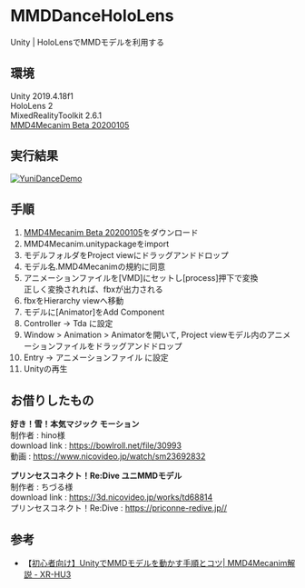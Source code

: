 # MMDDanceHoloLens

Unity | HoloLensでMMDモデルを利用する

## 環境

Unity 2019.4.18f1 <br>
HoloLens 2 <br>
MixedRealityToolkit 2.6.1 <br>
[MMD4Mecanim Beta 20200105](http://stereoarts.jp/) <br>

## 実行結果
[![YuniDanceDemo](http://img.youtube.com/vi/LBBoCagYCPk/0.jpg)](https://youtu.be/LBBoCagYCPk)

## 手順
1. [MMD4Mecanim Beta 20200105](http://stereoarts.jp/)をダウンロード
2. MMD4Mecanim.unitypackageをimport
3. モデルフォルダをProject viewにドラッグアンドドロップ
4. モデル名.MMD4Mecanimの規約に同意
5. アニメーションファイルを[VMD]にセットし[process]押下で変換 <br>
   正しく変換されれば、fbxが出力される <br>
6. fbxをHierarchy viewへ移動
7. モデルに[Animator]をAdd Component
8. Controller -> Tda に設定
9. Window > Animation > Animatorを開いて, Project viewモデル内のアニメーションファイルをドラッグアンドドロップ
10. Entry -> アニメーションファイル に設定
11. Unityの再生

## お借りしたもの

**好き！雪！本気マジック モーション** <br>
制作者 : hino様 <br>
download link : https://bowlroll.net/file/30993 <br>
動画 : https://www.nicovideo.jp/watch/sm23692832 <br>

**プリンセスコネクト！Re:Dive ユニMMDモデル** <br>
制作者 : ちづる様 <br>
download link : https://3d.nicovideo.jp/works/td68814 <br>
プリンセスコネクト！Re:Dive : https://priconne-redive.jp// <br>

## 参考

- 【[初心者向け】UnityでMMDモデルを動かす手順とコツ| MMD4Mecanim解説 - XR-HU3](https://xr-hub.com/archives/12978)
